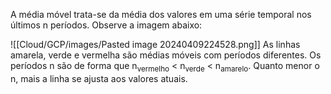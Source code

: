 A média móvel trata-se da média dos valores em uma série temporal nos últimos n períodos. Observe a imagem abaixo:

![[Cloud/GCP/images/Pasted image 20240409224528.png]]
As linhas amarela, verde e vermelha são médias móveis com períodos diferentes.
Os períodos n são de forma que n<sub>vermelho</sub> < n<sub>verde</sub> < n<sub>amarelo</sub>.
Quanto menor o n, mais a linha se ajusta aos valores atuais. 

